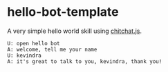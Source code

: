 # hello-bot-template

A very simple hello world skill using [chitchat.js](https://chitchat.js.org).

```
U: open hello bot
A: welcome, tell me your name
U: kevindra
A: it's great to talk to you, kevindra, thank you!
```
